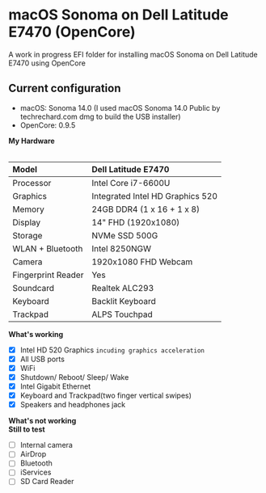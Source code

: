 # macOS Sonoma on Dell Latitude E7470 (OpenCore)

A work in progress EFI folder for installing macOS Sonoma on Dell Latitude E7470 using OpenCore

## Current configuration

- macOS: Sonoma 14.0 (I used macOS Sonoma 14.0 Public by techrechard.com dmg to build the USB installer)
- OpenCore: 0.9.5

<summary><strong>My Hardware</strong></summary>
</br>

| Model              | Dell Latitude E7470                        |
|:-------------------|:-------------------------------------------|
| Processor          | Intel Core i7-6600U                        |
| Graphics           | Integrated Intel HD Graphics 520           |
| Memory             | 24GB DDR4 (1 x 16 + 1 x 8)                 |
| Display            | 14" FHD (1920x1080)                        |
| Storage            | NVMe SSD 500G                              |
| WLAN + Bluetooth   | Intel 8250NGW                              |
| Camera             | 1920x1080 FHD Webcam                       |
| Fingerprint Reader | Yes                                        |
| Soundcard          | Realtek ALC293                             |
| Keyboard           | Backlit Keyboard                           |
| Trackpad           | ALPS Touchpad                              |

<summary><strong>What's working</strong></summary>

- [x] Intel HD 520 Graphics `incuding graphics acceleration`
- [x] All USB ports
- [x] WiFi
- [x] Shutdown/ Reboot/ Sleep/ Wake
- [x] Intel Gigabit Ethernet
- [x] Keyboard and Trackpad(two finger vertical swipes)
- [x] Speakers and headphones jack

<summary><strong>What's not working</strong></summary>


<summary><strong>Still to test</strong></summary>

- [ ] Internal camera
- [ ] AirDrop
- [ ] Bluetooth
- [ ] iServices
- [ ] SD Card Reader
